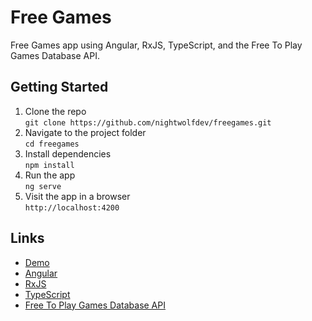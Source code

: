# Free Games

Free Games app using Angular, RxJS, TypeScript, and the Free To Play Games Database API.

## Getting Started

1. Clone the repo  
  `git clone https://github.com/nightwolfdev/freegames.git`
2. Navigate to the project folder  
  `cd freegames`
3. Install dependencies  
  `npm install`
4. Run the app  
  `ng serve`
5. Visit the app in a browser  
  `http://localhost:4200`

## Links

* [Demo](https://nightwolf.dev/demos/freegames)
* [Angular](https://angular.io)
* [RxJS](https://rxjs.dev)
* [TypeScript](https://www.typescriptlang.org)
* [Free To Play Games Database API](https://www.freetogame.com/api-doc)